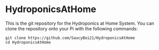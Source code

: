 # HydroponicsAtHome

This is the git repository for the Hydroponics at Home System. You can clone the repository onto your Pi with the following commands:

```
git clone https://github.com/SaucyBoi21/HydroponicsAtHome
cd HydroponicsAtHome
```